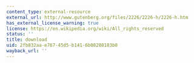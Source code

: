 ```yaml
---
content_type: external-resource
external_url: http://www.gutenberg.org/files/2226/2226-h/2226-h.htm
has_external_license_warning: true
license: https://en.wikipedia.org/wiki/All_rights_reserved
status: ''
title: download
uid: 2fb832aa-e767-45d5-b141-6b08280183b0
wayback_url: ''
---
```

